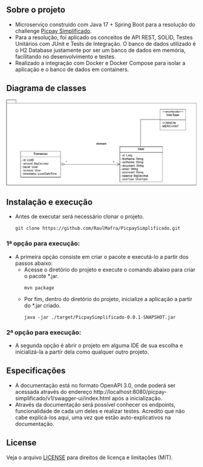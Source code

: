 ## Sobre o projeto

* Microserviço construído com Java 17 + Spring Boot para a resolução do challenge [Picpay Simplificado](https://github.com/PicPay/picpay-desafio-backend). 
* Para a resolução, foi aplicado os conceitos de API REST, SOLID, Testes Unitários com JUnit e Tests de Integração. O banco de dados utilizado é o H2 Database
justamente por ser um banco de dados em memória, facilitando no desenvolvimento e testes.
* Realizado a integração com Docker e Docker Compose para isolar a aplicação e o banco de dados em containers.


## Diagrama de classes

<img src="/UML/Diagrama de classes.jpg" alt="Diagrama de classes">


## Instalação e execução

* Antes de executar será necessário clonar o projeto.
  ```
  git clone https://github.com/RaulMafra/PicpaySimplificado.git
  ```
### 1ª opção para execução:
* A primeira opção consiste em criar o pacote e executá-lo a partir dos passos abaixo:
    * Acesse o diretório do projeto e execute o comando abaixo para criar o pacote *.jar.
       ```
       mvn package
       ```
    * Por fim, dentro do diretório do projeto, inicialize a aplicação a partir do *.jar criado.
      ```
      java -jar ./target/PicpaySimplificado-0.0.1-SNAPSHOT.jar
      ```
### 2ª opção para execução:
* A segunda opção é abrir o projeto em alguma IDE de sua escolha e inicializá-la a partir dela como qualquer outro projeto.


## Especificações

* A documentação está no formato OpenAPI 3.0, onde poderá ser acessada através do endereço http://localhost:8080/picpay-simplificado/v1/swagger-ui/index.html após a inicialização.
* Através da documentação será possível conhecer os endpoints, funcionalidade de cada um deles e realizar testes. Acredito que não cabe explicá-los aqui, uma vez que estão auto-explicativos na documentação.

## License

Veja o arquivo [LICENSE](https://github.com/RaulMafra/transaction-service/blob/main/LICENSE) para direitos de licença e limitações (MIT).
